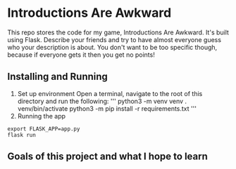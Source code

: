 # Introductions Are Awkward

This repo stores the code for my game, Introductions Are Awkward. It's built using Flask.
Describe your friends and try to have almost everyone guess who your description is about. 
You don't want to be too specific though, because if everyone gets it then you get no points!

## Installing and Running

1. Set up environment
Open a terminal, navigate to the root of this directory and run the following:
'''
python3 -m venv venv
. venv/bin/activate
python3 -m pip install -r requirements.txt
'''
2. Running the app
```
export FLASK_APP=app.py
flask run
```

## Goals of this project and what I hope to learn
